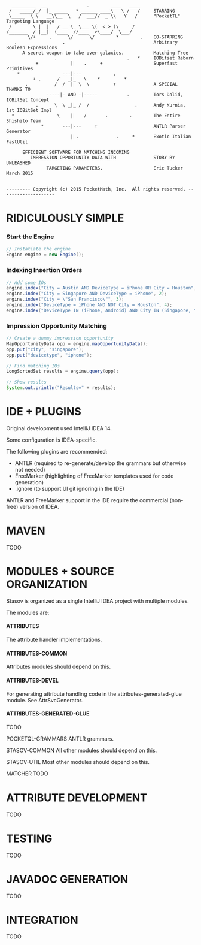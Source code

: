
      _________  __               .        ____   ____
     /   _____/_/  |_ _____   * ______ ____\   \ /   /     STARRING
     \_____  \ \   __\\__  \   /  ___//  _ \\   Y   /      "PocketTL" Targeting Language
     /        \ |  |   / __ \_ \___ \(  <_> )\     /
    /_______  / |__|  (____  //____  >\____/  \___/
            \/+     .      \/      \/        *        .    CO-STARRING
       .                 .                                 Arbitrary Boolean Expressions
          A secret weapon to take over galaxies.           Matching Tree
                      .                          .   *     IOBitset Reborn
               +            |    .     +                   Superfast Primitives
        *                ---|---            .
              + .      /   _|_   \    *         *
           .          /  /  |  \  \         +              A SPECIAL THANKS TO
                   -----|- AND -|-----           .         Tors Dalid, IOBitSet Concept
               .      \  \ _|_ /  /                 .      Andy Kurnia, 1st IOBitSet Impl
      *                \    |    /       .        .        The Entire Shishito Team
                 *       ---|---     +                     ANTLR Parser Generator
                            | .              .     *       Exotic Italian FastUtil

          EFFICIENT SOFTWARE FOR MATCHING INCOMING
             IMPRESSION OPPORTUNITY DATA WITH              STORY BY                UNLEASHED
                   TARGETING PARAMETERS.                   Eric Tucker            March 2015


    --------- Copyright (c) 2015 PocketMath, Inc.  All rights reserved. --------------------



# RIDICULOUSLY SIMPLE

### Start the Engine
```Java
// Instatiate the engine
Engine engine = new Engine();
```

### Indexing Insertion Orders
```Java
// Add some IOs
engine.index("City = Austin AND DeviceType = iPhone OR City = Houston", 1);
engine.index("City = Singapore AND DeviceType = iPhone", 2);
engine.index("City = \"San Francisco\"", 3);
engine.index("DeviceType = iPhone AND NOT City = Houston", 4);
engine.index("DeviceType IN (iPhone, Android) AND City IN (Singapore, \"San Francisco\")", 5);
```
### Impression Opportunity Matching
```Java
// Create a dummy impression opportunity
MapOpportunityData opp = engine.mapOpportunityData();
opp.put("city", "singapore");
opp.put("devicetype", "iphone");

// Find matching IOs
LongSortedSet results = engine.query(opp);

// Show results
System.out.println("Results=" + results);
```

# IDE + PLUGINS

Original development used IntelliJ IDEA 14.

Some configuration is IDEA-specific.

The following plugins are recommended:
   + ANTLR      (required to re-generate/develop the grammars but otherwise not needed)
   + FreeMarker (highlighting of FreeMarker templates used for code generation)
   + .ignore    (to support UI git ignoring in the IDE)

ANTLR and FreeMarker support in the IDE require the commercial (non-free) version of IDEA.

# MAVEN
TODO

# MODULES + SOURCE ORGANIZATION

Stasov is organized as a single IntelliJ IDEA project with multiple modules.

The modules are:

#### ATTRIBUTES
The attribute handler implementations.

#### ATTRIBUTES-COMMON
Attributes modules should depend on this.

#### ATTRIBUTES-DEVEL
For generating attribute handling code in the attributes-generated-glue module.  See AttrSvcGenerator.

#### ATTRIBUTES-GENERATED-GLUE
TODO

POCKETQL-GRAMMARS
ANTLR grammars.

STASOV-COMMON
All other modules should depend on this.

STASOV-UTIL
Most other modules should depend on this.

MATCHER
TODO

# ATTRIBUTE DEVELOPMENT

TODO

# TESTING

TODO

# JAVADOC GENERATION

TODO

# INTEGRATION

TODO